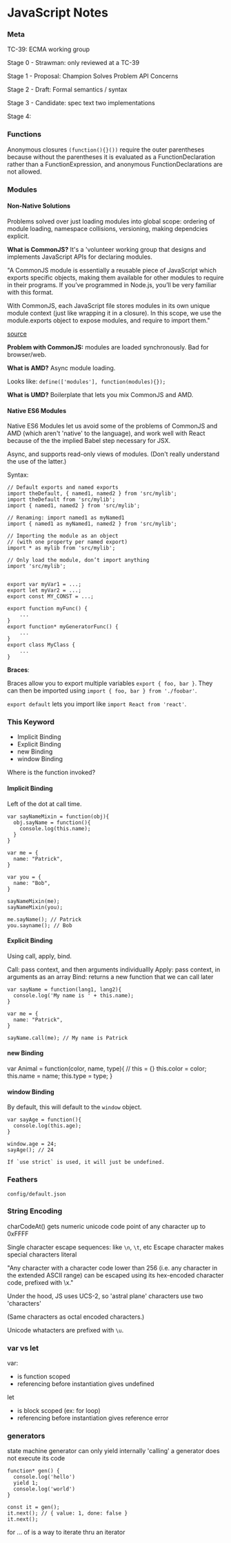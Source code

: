 # JavaScript Notes

### Meta

TC-39: ECMA working group

Stage 0 - Strawman:
only reviewed at a TC-39

Stage 1 - Proposal:
Champion
Solves Problem
API
Concerns

Stage 2 - Draft:
Formal semantics / syntax

Stage 3 - Candidate:
spec text
two implementations

Stage 4:



### Functions

Anonymous closures `(function(){}())` require the outer parentheses because
without the parentheses it is evaluated as a FunctionDeclaration rather than a
FunctionExpression, and anonymous FunctionDeclarations are not allowed. 

### Modules

#### Non-Native Solutions

Problems solved over just loading modules into global scope: ordering of module
loading, namespace collisions, versioning, making dependcies explicit.

__What is CommonJS?__  It's a 'volunteer working group that designs and
implements JavaScript APIs for declaring modules.

"A CommonJS module is essentially a reusable piece of JavaScript which exports
specific objects, making them available for other modules to require in their
programs. If you’ve programmed in Node.js, you’ll be very familiar with this
format.

With CommonJS, each JavaScript file stores modules in its own unique module
context (just like wrapping it in a closure). In this scope, we use the
module.exports object to expose modules, and require to import them."

[source](https://medium.freecodecamp.com/javascript-modules-a-beginner-s-guide-783f7d7a5fcc#.ti2j1lji9)

__Problem with CommonJS:__ modules are loaded synchronously.  Bad for
browser/web.

__What is AMD?__ Async module loading.

Looks like: `define(['modules'], function(modules){});`

__What is UMD?__ Boilerplate that lets you mix CommonJS and AMD.

#### Native ES6 Modules

Native ES6 Modules let us avoid some of the problems of CommonJS and AMD (which
aren't 'native' to the language), and work well with React because of the the
implied Babel step necessary for JSX.

Async, and supports read-only views of modules.  (Don't really understand the
use of the latter.)

Syntax:

```
// Default exports and named exports
import theDefault, { named1, named2 } from 'src/mylib';
import theDefault from 'src/mylib';
import { named1, named2 } from 'src/mylib';

// Renaming: import named1 as myNamed1
import { named1 as myNamed1, named2 } from 'src/mylib';

// Importing the module as an object
// (with one property per named export)
import * as mylib from 'src/mylib';

// Only load the module, don’t import anything
import 'src/mylib';


export var myVar1 = ...;
export let myVar2 = ...;
export const MY_CONST = ...;

export function myFunc() {
    ...
}
export function* myGeneratorFunc() {
    ...
}
export class MyClass {
    ...
}
```

__Braces__:

Braces allow you to export multiple variables `export { foo, bar }`.
They can then be imported using `import { foo, bar } from './foobar'`.

`export default` lets you import like `import React from 'react'`.

### This Keyword

- Implicit Binding
- Explicit Binding
- new Binding
- window Binding

Where is the function invoked?

#### Implicit Binding

Left of the dot at call time.

```
var sayNameMixin = function(obj){
  obj.sayName = function(){
    console.log(this.name);
  }
}

var me = {
  name: "Patrick",
}

var you = {
  name: "Bob",
}

sayNameMixin(me);
sayNameMixin(you);

me.sayName(); // Patrick
you.sayname(); // Bob

```

#### Explicit Binding

Using call, apply, bind.

Call: pass context, and then arguments individuallly
Apply: pass context, in arguments as an array
Bind: returns a new function that we can call later

```
var sayName = function(lang1, lang2){
  console.log('My name is ' + this.name);
}

var me = {
  name: "Patrick",
}

sayName.call(me); // My name is Patrick
```

#### new Binding

var Animal = function(color, name, type){
  // this = {}
  this.color = color;
  this.name = name;
  this.type = type;
}

#### window Binding

By default, this will default to the `window` object.
```
var sayAge = function(){
  console.log(this.age);
}

window.age = 24;
sayAge(); // 24

If `use strict` is used, it will just be undefined.
```

### Feathers

`config/default.json`

### String Encoding

charCodeAt() gets numeric unicode code point of any character up to 0xFFFF

Single character escape sequences: like `\n`, `\t`, etc
Escape character makes special characters literal

"Any character with a character code lower than 256 (i.e. any character in the extended ASCII range) can be escaped using its hex-encoded character code, prefixed with \x."

Under the hood, JS uses UCS-2, so 'astral plane' characters use two 'characters'

(Same characters as octal encoded characters.)

Unicode whatacters are prefixed with `\u`.


### var vs let

var: 
- is function scoped
- referencing before instantiation gives undefined

let
- is block scoped (ex: for loop)
- referencing before instantiation gives reference error

### generators

state machine
generator can only yield internally
'calling' a generator does not execute its code

```
function* gen() {
  console.log('hello')
  yield 1;
  console.log('world')
}

const it = gen();
it.next(); // { value: 1, done: false }
it.next();
```

for ... of is a way to iterate thru an iterator
